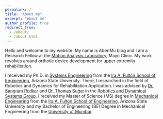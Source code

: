 ```yaml
---
permalink: /
title: "About me"
excerpt: "About me"
author_profile: true
redirect_from: 
  - /about/
  - /about.html
---
```


Hello and welcome to my website. My name is AbenMu blog and I am a Research Fellow at the [Motion Analysis Laboratory](https://www.mayo.edu/research/labs/motion-analysis/overview), Mayo Clinic. My work revolves around orthotic device development for upper extremity rehabilitation. 

I received my Ph.D. in [Systems Engineering](https://poly.engineering.asu.edu/engineering/phd-systems-engineering/) from the [Ira A. Fulton School of Engineering](https://engineering.asu.edu/), Arizona State University. There, I researched in the field of Robotics and Dynamics for Rehabilitation Application. I was advised by [Dr. Sangram Redkar](https://isearch.asu.edu/profile/1114748) and [Dr. Thomas Sugar](https://isearch.asu.edu/profile/227786) in the [Robotics and Dynamical Systems Group](https://labs.engineering.asu.edu/rads/). I received my Master of Science (MS) degree in [Mechanical Engineering](https://semte.engineering.asu.edu/mechanical-graduate/) from the [Ira A. Fulton School of Engineering](https://engineering.asu.edu/), Arizona State University and my Bachelor of Engineering (BE) Degree in Mechanical Engineering from the [University of Mumbai](http://mu.ac.in/).

<!-- <img align="middle" src="https://abenmu.github.io/files/sandesh.jpg?raw=true" alt="Photo" style="width: 700px; border-radius: 10px; padding: 8px 8px 8px 8px"/>  -->



